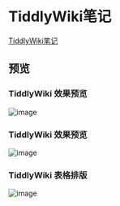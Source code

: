 # TiddlyWiki笔记
[TiddlyWiki笔记](https://xunqf.github.io/MyNoteBook/)

## 预览
### TiddlyWiki 效果预览  
![image](http://img1.dimpurr.com/dimblog/2017/10/tiddlywiki-1-1024x640.jpg)  

### TiddlyWiki 效果预览  
![image](http://img1.dimpurr.com/dimblog/2017/10/tiddlywiki-mathjax-600x375.jpg)  

### TiddlyWiki 表格排版  
![image](http://img1.dimpurr.com/dimblog/2017/10/tiddlywiki-table-1024x640.jpg)  
